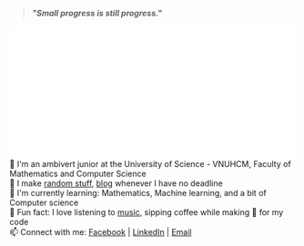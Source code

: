 > ***"Small progress is still progress."***

<img align="right" src="https://github.com/ngntrgduc/github-stats/blob/master/generated/overview.svg"/>

📖 I'm an ambivert junior at the University of Science - VNUHCM, Faculty of Mathematics and Computer Science </br>
🧪 I make [random stuff](https://github.com/ngntrgduc/projects), [blog](https://ngntrgduc.github.io/) whenever I have no deadline </br>
🌱 I'm currently learning: Mathematics, Machine learning, and a bit of Computer science </br>
💫 Fun fact: I love listening to [music](https://soundcloud.com/ngntrgduc), sipping coffee while making 🐛 for my code </br>
📫 Connect with me: [Facebook](https://fb.com/nguyenduc1511) | 
[LinkedIn](https://www.linkedin.com/in/ngntrgduc/) | 
[Email](mailto:trungducnguyen1511@gmail.com)
